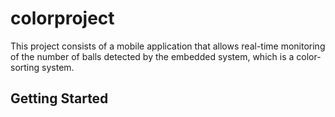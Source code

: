 # colorproject
This project consists of a mobile application that allows real-time monitoring of the number of balls detected by the embedded system, which is a color-sorting system.
## Getting Started


